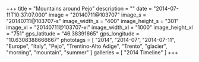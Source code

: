 +++
title = "Mountains around Pejo"
description = ""
date = "2014-07-11T10:37:07.000"
image = "20140711@103707"
image_s = "20140711@103707-s"
image_width_s = "400"
image_height_s = "301"
image_xl = "20140711@103707-xl"
image_width_xl = "1000"
image_height_xl = "751"
gps_latitude = "46.38391665"
gps_longitude = "10.6308388666667"
phototags = [ "2014", "2014-07", "2014-07-11", "Europe", "Italy", "Pejo", "Trentino-Alto Adige", "Trento", "glacier", "morning", "mountain", "summer" ]
galleries = [ "2014 Timeline" ]
+++
